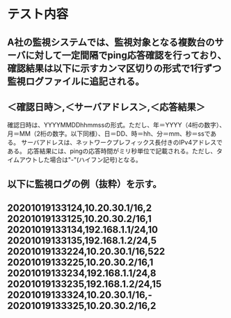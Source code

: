 # テスト内容
A社の監視システムでは、監視対象となる複数台のサーバに対して一定間隔でping応答確認を行っており、
確認結果は以下に示すカンマ区切りの形式で1行ずつ監視ログファイルに追記される。
-------------------------------------------------
＜確認日時＞,＜サーバアドレス＞,＜応答結果＞
-------------------------------------------------
確認日時は、YYYYMMDDhhmmssの形式。ただし、年＝YYYY（4桁の数字）、月＝MM（2桁の数字。以下同様）、日＝DD、時＝hh、分＝mm、秒＝ssである。
サーバアドレスは、ネットワークプレフィックス長付きのIPv4アドレスである。
応答結果には、pingの応答時間がミリ秒単位で記載される。ただし、タイムアウトした場合は"-"(ハイフン記号)となる。

以下に監視ログの例（抜粋）を示す。
-------------------------------------------------
20201019133124,10.20.30.1/16,2
20201019133125,10.20.30.2/16,1
20201019133134,192.168.1.1/24,10
20201019133135,192.168.1.2/24,5
20201019133224,10.20.30.1/16,522
20201019133225,10.20.30.2/16,1
20201019133234,192.168.1.1/24,8
20201019133235,192.168.1.2/24,15
20201019133324,10.20.30.1/16,-
20201019133325,10.20.30.2/16,2
-------------------------------------------------